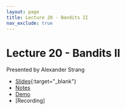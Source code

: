 ```yaml
---
layout: page
title: Lecture 20 - Bandits II
nav_exclude: true
---
```


# Lecture 20 - Bandits II

Presented by Alexander Strang

- [Slides](https://docs.google.com/presentation/d/14mfGSjPKeB-FwCTaV3YKEaY4FL2yEbhqJ27Xt4HsDTA/edit?usp=drive_link){:target="_blank"}
- [Notes](https://drive.google.com/file/d/1uKtlkHek33McpvFAPgUqzue-4LXpLaP8/view?usp=drive_link)
- [Demo](https://data102.datahub.berkeley.edu/hub/user-redirect/git-pull?repo=https%3A%2F%2Fgithub.com%2Fds-102%2Fsp24-materials&urlpath=lab%2Ftree%2Fsp24-materials%2Flecture%2Flecture20%2Fbandits_demo.ipynb&branch=main)
- [Recording]

